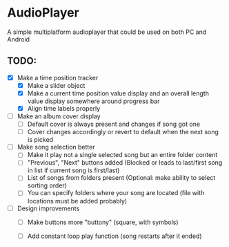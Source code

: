 # AudioPlayer
A simple multiplatform audioplayer that could be used on both PC and Android
## TODO:
-[X] Make a time position tracker
    -[X] Make a slider object
    -[X] Make a current time position value display and an overall length value display somewhere around progress bar
    -[X] Align time labels properly
-[ ] Make an album cover display
    -[ ] Default cover is always present and changes if song got one
    -[ ] Cover changes accordingly or revert to default when the next song is picked
-[ ] Make song selection better
    -[ ] Make it play not a single selected song but an entire folder content
    -[ ] "Previous", "Next" buttons added (Blocked or leads to last/first song in list if current song is first/last)
    -[ ] List of songs from folders present (Optional: make ability to select sorting order)
    -[ ] You can specify folders where your song are located (file with locations must be added probably)
-[ ] Design improvements
    -[ ] Make buttons more "buttony" (square, with symbols)
    -[ ] Add constant loop play function (song restarts after it ended)

